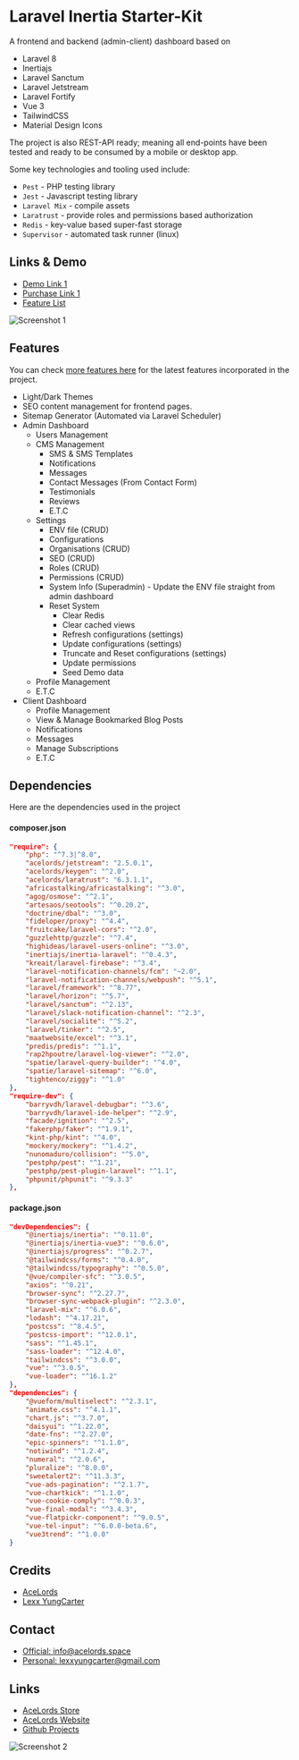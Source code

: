 # Laravel Inertia Starter-Kit
A frontend and backend (admin-client) dashboard based on 
- Laravel 8 
- Inertiajs
- Laravel Sanctum
- Laravel Jetstream
- Laravel Fortify
- Vue 3
- TailwindCSS 
- Material Design Icons 

The project is also REST-API ready; meaning all end-points have been tested and ready to be consumed by a mobile or desktop app.

Some key technologies and tooling used include:
- `Pest` - PHP testing library
- `Jest` - Javascript testing library
- `Laravel Mix` - compile assets
- `Laratrust` - provide roles and permissions based authorization
- `Redis` - key-value based super-fast storage
- `Supervisor` - automated task runner (linux)

## Links & Demo
- [Demo Link 1](https://inertia-skeleton.acelords.space)
- [Purchase Link 1](https://store.acelords.space?search=laravel-inertia-skeleton)
- [Feature List](https://inertia-skeleton.acelords.space/admin/features)

![Screenshot 1](admin-screenshots/admin-dashboard-1.jpg)

## Features
You can check [more features here](https://inertia-skeleton.acelords.space/admin/features) for the latest features incorporated in the project.

- Light/Dark Themes
- SEO content management for frontend pages.
- Sitemap Generator (Automated via Laravel Scheduler)
- Admin Dashboard
    - Users Management
    - CMS Management
        - SMS & SMS Templates
        - Notifications
        - Messages
        - Contact Messages (From Contact Form)
        - Testimonials
        - Reviews
        - E.T.C
    - Settings
        - ENV file (CRUD)
        - Configurations
        - Organisations (CRUD)
        - SEO (CRUD)
        - Roles (CRUD)
        - Permissions (CRUD)
        - System Info (Superadmin) - Update the ENV file straight from admin dashboard
        - Reset System
            - Clear Redis
            - Clear cached views
            - Refresh configurations (settings)
            - Update configurations (settings)
            - Truncate and Reset configurations (settings)
            - Update permissions
            - Seed Demo data
    - Profile Management
    - E.T.C
- Client Dashboard
    - Profile Management
    - View & Manage Bookmarked Blog Posts
    - Notifications
    - Messages
    - Manage Subscriptions
    - E.T.C


## Dependencies
Here are the dependencies used in the project
#### composer.json
```json
"require": {
    "php": "^7.3|^8.0",
    "acelords/jetstream": "2.5.0.1",
    "acelords/keygen": "^2.0",
    "acelords/laratrust": "6.3.1.1",
    "africastalking/africastalking": "^3.0",
    "agog/osmose": "^2.1",
    "artesaos/seotools": "^0.20.2",
    "doctrine/dbal": "^3.0",
    "fideloper/proxy": "^4.4",
    "fruitcake/laravel-cors": "^2.0",
    "guzzlehttp/guzzle": "^7.4",
    "highideas/laravel-users-online": "^3.0",
    "inertiajs/inertia-laravel": "^0.4.3",
    "kreait/laravel-firebase": "^3.4",
    "laravel-notification-channels/fcm": "~2.0",
    "laravel-notification-channels/webpush": "^5.1",
    "laravel/framework": "^8.77",
    "laravel/horizon": "^5.7",
    "laravel/sanctum": "^2.13",
    "laravel/slack-notification-channel": "^2.3",
    "laravel/socialite": "^5.2",
    "laravel/tinker": "^2.5",
    "maatwebsite/excel": "^3.1",
    "predis/predis": "^1.1",
    "rap2hpoutre/laravel-log-viewer": "^2.0",
    "spatie/laravel-query-builder": "^4.0",
    "spatie/laravel-sitemap": "^6.0",
    "tightenco/ziggy": "^1.0"
},
"require-dev": {
    "barryvdh/laravel-debugbar": "^3.6",
    "barryvdh/laravel-ide-helper": "^2.9",
    "facade/ignition": "^2.5",
    "fakerphp/faker": "^1.9.1",
    "kint-php/kint": "^4.0",
    "mockery/mockery": "^1.4.2",
    "nunomaduro/collision": "^5.0",
    "pestphp/pest": "^1.21",
    "pestphp/pest-plugin-laravel": "^1.1",
    "phpunit/phpunit": "^9.3.3"
},
```

#### package.json
```json
"devDependencies": {
    "@inertiajs/inertia": "^0.11.0",
    "@inertiajs/inertia-vue3": "^0.6.0",
    "@inertiajs/progress": "^0.2.7",
    "@tailwindcss/forms": "^0.4.0",
    "@tailwindcss/typography": "^0.5.0",
    "@vue/compiler-sfc": "^3.0.5",
    "axios": "^0.21",
    "browser-sync": "^2.27.7",
    "browser-sync-webpack-plugin": "^2.3.0",
    "laravel-mix": "^6.0.6",
    "lodash": "^4.17.21",
    "postcss": "^8.4.5",
    "postcss-import": "^12.0.1",
    "sass": "^1.45.1",
    "sass-loader": "^12.4.0",
    "tailwindcss": "^3.0.0",
    "vue": "^3.0.5",
    "vue-loader": "^16.1.2"
},
"dependencies": {
    "@vueform/multiselect": "^2.3.1",
    "animate.css": "^4.1.1",
    "chart.js": "^3.7.0",
    "daisyui": "^1.22.0",
    "date-fns": "^2.27.0",
    "epic-spinners": "^1.1.0",
    "notiwind": "^1.2.4",
    "numeral": "^2.0.6",
    "pluralize": "^8.0.0",
    "sweetalert2": "^11.3.3",
    "vue-ads-pagination": "^2.1.7",
    "vue-chartkick": "^1.1.0",
    "vue-cookie-comply": "^0.0.3",
    "vue-final-modal": "^3.4.3",
    "vue-flatpickr-component": "^9.0.5",
    "vue-tel-input": "^6.0.0-beta.6",
    "vue3trend": "^1.0.0"
}
```

## Credits
- [AceLords](https://acelords.space)
- [Lexx YungCarter](https://twitter.com/UnderscoreLexx)

## Contact
- [Official: info@acelords.space](mailto:info@acelords.space)
- [Personal: lexxyungcarter@gmail.com](mailto:lexxyungcarter@gmail.com)

## Links
- [AceLords Store](https://store.acelords.space)
- [AceLords Website](https://acelords.space)
- [Github Projects](https://github.com/acelords)

![Screenshot 2](admin-screenshots/admin-features.jpg)
